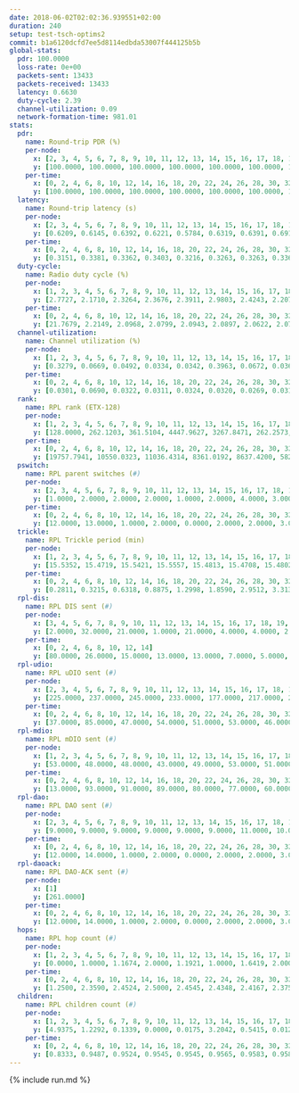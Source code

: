 ```yaml
---
date: 2018-06-02T02:02:36.939551+02:00
duration: 240
setup: test-tsch-optims2
commit: b1a6120dcfd7ee5d8114edbda53007f444125b5b
global-stats:
  pdr: 100.0000
  loss-rate: 0e+00
  packets-sent: 13433
  packets-received: 13433
  latency: 0.6630
  duty-cycle: 2.39
  channel-utilization: 0.09
  network-formation-time: 981.01
stats:
  pdr:
    name: Round-trip PDR (%)
    per-node:
      x: [2, 3, 4, 5, 6, 7, 8, 9, 10, 11, 12, 13, 14, 15, 16, 17, 18, 19, 20, 21, 22, 23, 24, 25]
      y: [100.0000, 100.0000, 100.0000, 100.0000, 100.0000, 100.0000, 100.0000, 100.0000, 100.0000, 100.0000, 100.0000, 100.0000, 100.0000, 100.0000, 100.0000, 100.0000, 100.0000, 100.0000, 100.0000, 100.0000, 100.0000, 100.0000, 100.0000, 100.0000]
    per-time:
      x: [0, 2, 4, 6, 8, 10, 12, 14, 16, 18, 20, 22, 24, 26, 28, 30, 32, 34, 36, 38, 40, 42, 44, 46, 48, 50, 52, 54, 56, 58, 60, 62, 64, 66, 68, 70, 72, 74, 76, 78, 80, 82, 84, 86, 88, 90, 92, 94, 96, 98, 100, 102, 104, 106, 108, 110, 112, 114, 116, 118, 120, 122, 124, 126, 128, 130, 132, 134, 136, 138, 140, 142, 144, 146, 148, 150, 152, 154, 156, 158, 160, 162, 164, 166, 168, 170, 172, 174, 176, 178, 180, 182, 184, 186, 188, 190, 192, 194, 196, 198, 200, 202, 204, 206, 208, 210, 212, 214, 216, 218, 220, 222, 224]
      y: [100.0000, 100.0000, 100.0000, 100.0000, 100.0000, 100.0000, 100.0000, 100.0000, 100.0000, 100.0000, 100.0000, 100.0000, 100.0000, 100.0000, 100.0000, 100.0000, 100.0000, 100.0000, 100.0000, 100.0000, 100.0000, 100.0000, 100.0000, 100.0000, 100.0000, 100.0000, 100.0000, 100.0000, 100.0000, 100.0000, 100.0000, 100.0000, 100.0000, 100.0000, 100.0000, 100.0000, 100.0000, 100.0000, 100.0000, 100.0000, 100.0000, 100.0000, 100.0000, 100.0000, 100.0000, 100.0000, 100.0000, 100.0000, 100.0000, 100.0000, 100.0000, 100.0000, 100.0000, 100.0000, 100.0000, 100.0000, 100.0000, 100.0000, 100.0000, 100.0000, 100.0000, 100.0000, 100.0000, 100.0000, 100.0000, 100.0000, 100.0000, 100.0000, 100.0000, 100.0000, 100.0000, 100.0000, 100.0000, 100.0000, 100.0000, 100.0000, 100.0000, 100.0000, 100.0000, 100.0000, 100.0000, 100.0000, 100.0000, 100.0000, 100.0000, 100.0000, 100.0000, 100.0000, 100.0000, 100.0000, 100.0000, 100.0000, 100.0000, 100.0000, 100.0000, 100.0000, 100.0000, 100.0000, 100.0000, 100.0000, 100.0000, 100.0000, 100.0000, 100.0000, 100.0000, 100.0000, 100.0000, 100.0000, 100.0000, 100.0000, 100.0000, 100.0000, null]
  latency:
    name: Round-trip latency (s)
    per-node:
      x: [2, 3, 4, 5, 6, 7, 8, 9, 10, 11, 12, 13, 14, 15, 16, 17, 18, 19, 20, 21, 22, 23, 24, 25]
      y: [0.6209, 0.6145, 0.6392, 0.6221, 0.5784, 0.6319, 0.6391, 0.6910, 0.6412, 0.5753, 0.6102, 0.5626, 0.6299, 0.6637, 0.6048, 0.6022, 0.6599, 0.6731, 0.7932, 0.7365, 0.7416, 0.8252, 0.7931, 0.7615]
    per-time:
      x: [0, 2, 4, 6, 8, 10, 12, 14, 16, 18, 20, 22, 24, 26, 28, 30, 32, 34, 36, 38, 40, 42, 44, 46, 48, 50, 52, 54, 56, 58, 60, 62, 64, 66, 68, 70, 72, 74, 76, 78, 80, 82, 84, 86, 88, 90, 92, 94, 96, 98, 100, 102, 104, 106, 108, 110, 112, 114, 116, 118, 120, 122, 124, 126, 128, 130, 132, 134, 136, 138, 140, 142, 144, 146, 148, 150, 152, 154, 156, 158, 160, 162, 164, 166, 168, 170, 172, 174, 176, 178, 180, 182, 184, 186, 188, 190, 192, 194, 196, 198, 200, 202, 204, 206, 208, 210, 212, 214, 216, 218, 220, 222, 224]
      y: [0.3151, 0.3381, 0.3362, 0.3403, 0.3216, 0.3263, 0.3263, 0.3360, 0.3047, 0.3361, 0.3456, 0.3211, 0.3106, 0.3342, 0.3124, 0.3420, 0.3429, 0.3337, 0.3220, 0.3182, 0.2866, 0.3094, 0.2979, 0.3136, 0.3203, 0.3227, 0.3110, 0.3352, 0.3047, 0.3044, 0.3081, 0.3464, 0.3130, 0.3222, 0.3007, 0.2976, 0.2947, 0.3359, 0.3108, 0.2977, 0.3091, 0.4110, 0.3344, 0.3002, 0.2961, 0.3011, 0.3425, 0.4525, 0.4563, 0.3027, 0.3284, 0.3076, 0.3696, 0.5817, 0.5091, 0.4291, 0.3289, 0.3301, 0.3618, 0.7723, 0.8074, 0.5954, 0.5284, 0.3450, 0.3920, 0.9459, 1.1724, 0.7951, 0.5356, 0.5447, 0.3961, 0.9464, 1.2648, 1.1914, 0.8813, 0.6293, 0.6280, 0.8929, 1.2573, 1.2856, 1.1900, 0.9334, 0.7151, 0.9280, 1.2727, 1.2611, 1.2902, 1.0180, 0.7999, 0.8983, 1.2610, 1.2706, 1.2523, 1.2560, 1.1175, 1.1046, 1.2388, 1.2675, 1.2551, 1.2701, 1.2621, 1.2418, 1.2570, 1.2483, 1.2397, 1.2468, 1.2501, 1.2680, 1.2662, 1.2372, 1.2524, 1.2756, null]
  duty-cycle:
    name: Radio duty cycle (%)
    per-node:
      x: [1, 2, 3, 4, 5, 6, 7, 8, 9, 10, 11, 12, 13, 14, 15, 16, 17, 18, 19, 20, 21, 22, 23, 24, 25]
      y: [2.7727, 2.1710, 2.3264, 2.3676, 2.3911, 2.9803, 2.4243, 2.2073, 2.3397, 2.4505, 2.2565, 2.1721, 2.8778, 2.3594, 2.3809, 2.2168, 2.4571, 2.3286, 2.4092, 2.3616, 2.2270, 2.3985, 2.2713, 2.3135, 2.1950]
    per-time:
      x: [0, 2, 4, 6, 8, 10, 12, 14, 16, 18, 20, 22, 24, 26, 28, 30, 32, 34, 36, 38, 40, 42, 44, 46, 48, 50, 52, 54, 56, 58, 60, 62, 64, 66, 68, 70, 72, 74, 76, 78, 80, 82, 84, 86, 88, 90, 92, 94, 96, 98, 100, 102, 104, 106, 108, 110, 112, 114, 116, 118, 120, 122, 124, 126, 128, 130, 132, 134, 136, 138, 140, 142, 144, 146, 148, 150, 152, 154, 156, 158, 160, 162, 164, 166, 168, 170, 172, 174, 176, 178, 180, 182, 184, 186, 188, 190, 192, 194, 196, 198, 200, 202, 204, 206, 208, 210, 212, 214, 216, 218, 220, 222, 224, 226, 228, 230, 232, 234, 236, 238, 240]
      y: [21.7679, 2.2149, 2.0968, 2.0799, 2.0943, 2.0897, 2.0622, 2.0711, 2.2190, 2.2409, 2.2286, 2.2789, 2.2625, 2.2602, 2.2819, 2.2777, 2.2666, 2.2792, 2.2521, 2.2667, 2.2203, 2.2696, 2.2399, 2.2540, 2.2586, 2.2663, 2.2352, 2.2517, 2.2281, 2.2273, 2.2320, 2.2430, 2.2539, 2.2462, 2.2486, 2.2436, 2.2454, 2.2192, 2.2210, 2.2637, 2.2258, 2.2511, 2.2645, 2.2343, 2.2443, 2.2390, 2.2440, 2.2308, 2.2546, 2.2359, 2.2386, 2.2307, 2.2289, 2.2370, 2.2218, 2.2337, 2.1939, 2.2284, 2.2272, 2.2310, 2.2105, 2.2328, 2.2128, 2.2222, 2.2243, 2.2273, 2.2380, 2.1973, 2.2299, 2.2159, 2.2425, 2.2491, 2.2276, 2.2386, 2.2317, 2.2360, 2.2400, 2.2476, 2.2367, 2.2441, 2.2305, 2.2085, 2.2279, 2.2307, 2.2406, 2.2267, 2.2289, 2.2608, 2.2221, 2.2209, 2.2250, 2.2623, 2.2196, 2.2290, 2.2617, 2.2080, 2.2252, 2.2482, 2.2155, 2.2243, 2.2282, 2.2231, 2.2073, 2.2047, 2.2135, 2.2287, 2.2250, 2.2075, 2.1988, 2.1924, 2.1888, 2.1856, 2.1906, 2.1929, 2.1865, 2.1902, 2.1873, 2.1637, 2.1604, 2.1978, null]
  channel-utilization:
    name: Channel utilization (%)
    per-node:
      x: [1, 2, 3, 4, 5, 6, 7, 8, 9, 10, 11, 12, 13, 14, 15, 16, 17, 18, 19, 20, 21, 22, 23, 24, 25]
      y: [0.3279, 0.0669, 0.0492, 0.0334, 0.0342, 0.3963, 0.0672, 0.0361, 0.0338, 0.1239, 0.0343, 0.0428, 0.3051, 0.0381, 0.0822, 0.0600, 0.0969, 0.0984, 0.1094, 0.0358, 0.0428, 0.0345, 0.0345, 0.0326, 0.0324]
    per-time:
      x: [0, 2, 4, 6, 8, 10, 12, 14, 16, 18, 20, 22, 24, 26, 28, 30, 32, 34, 36, 38, 40, 42, 44, 46, 48, 50, 52, 54, 56, 58, 60, 62, 64, 66, 68, 70, 72, 74, 76, 78, 80, 82, 84, 86, 88, 90, 92, 94, 96, 98, 100, 102, 104, 106, 108, 110, 112, 114, 116, 118, 120, 122, 124, 126, 128, 130, 132, 134, 136, 138, 140, 142, 144, 146, 148, 150, 152, 154, 156, 158, 160, 162, 164, 166, 168, 170, 172, 174, 176, 178, 180, 182, 184, 186, 188, 190, 192, 194, 196, 198, 200, 202, 204, 206, 208, 210, 212, 214, 216, 218, 220, 222, 224, 226, 228, 230, 232, 234, 236, 238, 240]
      y: [0.0301, 0.0690, 0.0322, 0.0311, 0.0324, 0.0320, 0.0269, 0.0313, 0.0835, 0.0956, 0.0941, 0.1032, 0.1021, 0.1019, 0.1065, 0.1070, 0.1009, 0.1073, 0.0982, 0.1026, 0.0907, 0.1041, 0.0966, 0.1005, 0.1018, 0.1042, 0.0953, 0.0985, 0.0922, 0.0929, 0.0938, 0.0965, 0.1010, 0.0973, 0.0985, 0.0980, 0.0964, 0.0893, 0.0898, 0.1018, 0.0893, 0.1002, 0.1043, 0.0936, 0.0962, 0.0957, 0.0976, 0.0919, 0.1018, 0.0953, 0.0938, 0.0921, 0.0925, 0.0954, 0.0914, 0.0945, 0.0833, 0.0936, 0.0910, 0.0977, 0.0891, 0.0959, 0.0879, 0.0924, 0.0919, 0.0946, 0.0956, 0.0852, 0.0939, 0.0893, 0.0971, 0.1010, 0.0925, 0.0959, 0.0945, 0.0956, 0.0985, 0.1000, 0.0949, 0.0996, 0.0941, 0.0877, 0.0937, 0.0927, 0.0963, 0.0928, 0.0934, 0.1026, 0.0914, 0.0909, 0.0908, 0.1042, 0.0898, 0.0925, 0.1031, 0.0878, 0.0911, 0.0986, 0.0887, 0.0906, 0.0922, 0.0905, 0.0870, 0.0866, 0.0871, 0.0927, 0.0922, 0.0884, 0.0872, 0.0853, 0.0820, 0.0824, 0.0836, 0.0862, 0.0837, 0.0857, 0.0841, 0.0775, 0.0759, 0.0868, null]
  rank:
    name: RPL rank (ETX-128)
    per-node:
      x: [1, 2, 3, 4, 5, 6, 7, 8, 9, 10, 11, 12, 13, 14, 15, 16, 17, 18, 19, 20, 21, 22, 23, 24, 25]
      y: [128.0000, 262.1203, 361.5104, 4447.9627, 3267.8471, 262.2573, 3326.8595, 504.8848, 508.4835, 624.2448, 516.2634, 685.4856, 425.9417, 554.4280, 607.6397, 877.0245, 1905.7336, 699.7449, 667.3515, 805.4187, 808.8105, 848.8543, 1140.5202, 884.8988, 921.4375]
    per-time:
      x: [0, 2, 4, 6, 8, 10, 12, 14, 16, 18, 20, 22, 24, 26, 28, 30, 32, 34, 36, 38, 40, 42, 44, 46, 48, 50, 52, 54, 56, 58, 60, 62, 64, 66, 68, 70, 72, 74, 76, 78, 80, 82, 84, 86, 88, 90, 92, 94, 96, 98, 100, 102, 104, 106, 108, 110, 112, 114, 116, 118, 120, 122, 124, 126, 128, 130, 132, 134, 136, 138, 140, 142, 144, 146, 148, 150, 152, 154, 156, 158, 160, 162, 164, 166, 168, 170, 172, 174, 176, 178, 180, 182, 184, 186, 188, 190, 192, 194, 196, 198, 200, 202, 204, 206, 208, 210, 212, 214, 216, 218, 220, 222, 224, 226, 228, 230, 232, 234, 236, 238, 240]
      y: [19757.7941, 10550.0323, 11036.4314, 8361.0192, 8637.4200, 5824.7500, 3324.3462, 2047.1538, 684.1400, 648.4200, 640.6275, 664.2800, 637.2157, 628.1800, 622.6800, 605.3400, 593.7308, 573.6000, 566.4717, 550.8846, 536.6154, 535.8627, 540.1200, 551.5800, 537.2549, 538.5882, 531.0400, 524.2453, 507.4800, 512.0600, 514.4902, 526.8039, 531.6863, 533.5400, 552.1176, 547.6600, 554.1852, 536.2600, 532.0000, 532.8200, 526.6000, 527.8235, 520.4600, 511.1600, 521.6275, 512.5400, 519.6000, 531.0800, 523.9600, 525.7451, 525.7200, 526.7308, 521.8200, 522.2353, 534.4800, 537.1731, 535.7600, 542.7600, 544.3137, 538.1923, 531.3800, 535.7800, 518.6400, 522.7800, 521.1154, 540.1923, 531.8000, 535.4000, 534.8200, 530.5385, 539.4706, 536.6792, 523.0600, 521.6923, 521.0588, 525.3600, 517.6400, 517.6000, 518.0200, 504.7778, 507.7000, 507.4314, 507.8824, 501.7800, 503.0800, 508.9800, 508.9400, 505.2549, 502.3600, 502.6471, 506.0000, 503.9600, 501.8200, 499.7059, 505.6078, 497.9200, 495.9412, 494.8431, 485.5000, 489.8600, 497.5600, 499.4600, 518.4600, 513.6400, 505.7200, 506.5490, 513.2500, 501.2885, 485.2200, 486.5200, 488.3800, 483.3654, 491.6800, 491.8269, 480.0196, 483.8824, 478.0000, 471.5000, 469.8200, 467.6000, null]
  pswitch:
    name: RPL parent switches (#)
    per-node:
      x: [2, 3, 4, 5, 6, 7, 8, 9, 10, 11, 12, 13, 14, 15, 16, 17, 18, 19, 20, 21, 22, 23, 24, 25]
      y: [1.0000, 2.0000, 2.0000, 2.0000, 1.0000, 2.0000, 4.0000, 3.0000, 1.0000, 4.0000, 4.0000, 1.0000, 5.0000, 10.0000, 6.0000, 5.0000, 5.0000, 1.0000, 8.0000, 10.0000, 9.0000, 10.0000, 9.0000, 2.0000]
    per-time:
      x: [0, 2, 4, 6, 8, 10, 12, 14, 16, 18, 20, 22, 24, 26, 28, 30, 32, 34, 36, 38, 40, 42, 44, 46, 48, 50, 52, 54, 56, 58, 60, 62, 64, 66, 68, 70, 72, 74, 76, 78, 80, 82, 84, 86, 88, 90, 92, 94, 96, 98, 100, 102, 104, 106, 108, 110, 112, 114, 116, 118, 120, 122, 124, 126, 128, 130, 132, 134, 136, 138, 140, 142, 144, 146, 148, 150, 152, 154, 156, 158, 160, 162, 164, 166, 168, 170, 172, 174, 176, 178, 180, 182, 184, 186, 188, 190, 192, 194, 196, 198, 200, 202, 204, 206, 208, 210, 212, 214, 216, 218, 220, 222, 224, 226, 228, 230, 232]
      y: [12.0000, 13.0000, 1.0000, 2.0000, 0.0000, 2.0000, 2.0000, 3.0000, 0.0000, 0.0000, 1.0000, 0.0000, 1.0000, 0.0000, 0.0000, 0.0000, 2.0000, 0.0000, 3.0000, 2.0000, 2.0000, 1.0000, 0.0000, 0.0000, 1.0000, 1.0000, 0.0000, 3.0000, 0.0000, 0.0000, 1.0000, 1.0000, 1.0000, 0.0000, 1.0000, 0.0000, 4.0000, 0.0000, 0.0000, 0.0000, 0.0000, 1.0000, 0.0000, 0.0000, 1.0000, 0.0000, 0.0000, 0.0000, 0.0000, 1.0000, 0.0000, 2.0000, 0.0000, 1.0000, 0.0000, 2.0000, 0.0000, 0.0000, 1.0000, 2.0000, 0.0000, 0.0000, 0.0000, 0.0000, 2.0000, 2.0000, 0.0000, 0.0000, 0.0000, 2.0000, 1.0000, 3.0000, 0.0000, 2.0000, 1.0000, 0.0000, 0.0000, 0.0000, 0.0000, 4.0000, 0.0000, 1.0000, 1.0000, 0.0000, 0.0000, 0.0000, 0.0000, 1.0000, 0.0000, 1.0000, 0.0000, 0.0000, 0.0000, 1.0000, 1.0000, 0.0000, 1.0000, 1.0000, 0.0000, 0.0000, 0.0000, 0.0000, 0.0000, 0.0000, 0.0000, 1.0000, 2.0000, 2.0000, 0.0000, 0.0000, 0.0000, 2.0000, 0.0000, 2.0000, 1.0000, 1.0000, 0.0000]
  trickle:
    name: RPL Trickle period (min)
    per-node:
      x: [1, 2, 3, 4, 5, 6, 7, 8, 9, 10, 11, 12, 13, 14, 15, 16, 17, 18, 19, 20, 21, 22, 23, 24, 25]
      y: [15.5352, 15.4719, 15.5421, 15.5557, 15.4813, 15.4708, 15.4802, 15.5637, 15.6799, 15.5319, 15.5592, 15.4884, 15.5352, 16.0570, 15.7903, 15.8936, 15.5234, 16.0806, 16.3760, 16.3374, 15.4624, 16.4492, 15.8412, 16.4780, 16.4489]
    per-time:
      x: [0, 2, 4, 6, 8, 10, 12, 14, 16, 18, 20, 22, 24, 26, 28, 30, 32, 34, 36, 38, 40, 42, 44, 46, 48, 50, 52, 54, 56, 58, 60, 62, 64, 66, 68, 70, 72, 74, 76, 78, 80, 82, 84, 86, 88, 90, 92, 94, 96, 98, 100, 102, 104, 106, 108, 110, 112, 114, 116, 118, 120, 122, 124, 126, 128, 130, 132, 134, 136, 138, 140, 142, 144, 146, 148, 150, 152, 154, 156, 158, 160, 162, 164, 166, 168, 170, 172, 174, 176, 178, 180, 182, 184, 186, 188, 190, 192, 194, 196, 198, 200, 202, 204, 206, 208, 210, 212, 214, 216, 218, 220, 222, 224, 226, 228, 230, 232, 234, 236, 238, 240]
      y: [0.2811, 0.3215, 0.6318, 0.8875, 1.2998, 1.8590, 2.9512, 3.3136, 3.7465, 5.1555, 6.8534, 8.2138, 10.9655, 10.8681, 11.2722, 11.7091, 14.7876, 17.1267, 17.1465, 17.1402, 17.1402, 17.3049, 17.4763, 17.4763, 17.4763, 17.4763, 17.4763, 17.4763, 17.4763, 17.4763, 17.4763, 17.4763, 17.4763, 17.4763, 17.4763, 17.4763, 17.4763, 17.4763, 17.4763, 17.4763, 17.4763, 17.4763, 17.4763, 17.4763, 17.4763, 17.4763, 17.4763, 17.4763, 17.4763, 17.4763, 17.4763, 17.4763, 17.4763, 17.4763, 17.4763, 17.4763, 17.4763, 17.4763, 17.4763, 17.4763, 17.4763, 17.4763, 17.4763, 17.4763, 17.4763, 17.4763, 17.4763, 17.4763, 17.4763, 17.4763, 17.4763, 17.4763, 17.4763, 17.4763, 17.4763, 17.4763, 17.4763, 17.4763, 17.4763, 17.4763, 17.4763, 17.4763, 17.4763, 17.4763, 17.4763, 17.4763, 17.4763, 17.4763, 17.4763, 17.4763, 17.4763, 17.4763, 17.4763, 17.4763, 17.4763, 17.4763, 17.4763, 17.4763, 17.4763, 17.4763, 17.4763, 17.4763, 17.4763, 17.4763, 17.4763, 17.4763, 17.4763, 17.4763, 17.4763, 17.4763, 17.4763, 17.4763, 17.4763, 17.4763, 17.4763, 17.4763, 17.4763, 17.4763, 17.4763, 17.4763, null]
  rpl-dis:
    name: RPL DIS sent (#)
    per-node:
      x: [3, 4, 5, 6, 7, 8, 9, 10, 11, 12, 13, 14, 15, 16, 17, 18, 19, 20, 21, 22, 23, 24, 25]
      y: [2.0000, 32.0000, 21.0000, 1.0000, 21.0000, 4.0000, 4.0000, 2.0000, 3.0000, 4.0000, 3.0000, 4.0000, 6.0000, 4.0000, 13.0000, 3.0000, 5.0000, 5.0000, 4.0000, 6.0000, 6.0000, 5.0000, 5.0000]
    per-time:
      x: [0, 2, 4, 6, 8, 10, 12, 14]
      y: [80.0000, 26.0000, 15.0000, 13.0000, 13.0000, 7.0000, 5.0000, 4.0000]
  rpl-udio:
    name: RPL uDIO sent (#)
    per-node:
      x: [2, 3, 4, 5, 6, 7, 8, 9, 10, 11, 12, 13, 14, 15, 16, 17, 18, 19, 20, 21, 22, 23, 24, 25]
      y: [225.0000, 237.0000, 245.0000, 233.0000, 177.0000, 217.0000, 231.0000, 234.0000, 200.0000, 239.0000, 233.0000, 163.0000, 249.0000, 219.0000, 224.0000, 239.0000, 180.0000, 203.0000, 232.0000, 230.0000, 235.0000, 225.0000, 209.0000, 205.0000]
    per-time:
      x: [0, 2, 4, 6, 8, 10, 12, 14, 16, 18, 20, 22, 24, 26, 28, 30, 32, 34, 36, 38, 40, 42, 44, 46, 48, 50, 52, 54, 56, 58, 60, 62, 64, 66, 68, 70, 72, 74, 76, 78, 80, 82, 84, 86, 88, 90, 92, 94, 96, 98, 100, 102, 104, 106, 108, 110, 112, 114, 116, 118, 120, 122, 124, 126, 128, 130, 132, 134, 136, 138, 140, 142, 144, 146, 148, 150, 152, 154, 156, 158, 160, 162, 164, 166, 168, 170, 172, 174, 176, 178, 180, 182, 184, 186, 188, 190, 192, 194, 196, 198, 200, 202, 204, 206, 208, 210, 212, 214, 216, 218, 220, 222, 224, 226, 228, 230, 232, 234, 236, 238, 240]
      y: [37.0000, 85.0000, 47.0000, 54.0000, 51.0000, 53.0000, 46.0000, 69.0000, 51.0000, 51.0000, 50.0000, 48.0000, 45.0000, 44.0000, 43.0000, 46.0000, 52.0000, 45.0000, 41.0000, 45.0000, 43.0000, 48.0000, 50.0000, 53.0000, 48.0000, 48.0000, 39.0000, 40.0000, 35.0000, 36.0000, 52.0000, 46.0000, 54.0000, 40.0000, 41.0000, 37.0000, 40.0000, 45.0000, 45.0000, 51.0000, 44.0000, 41.0000, 34.0000, 35.0000, 34.0000, 48.0000, 47.0000, 46.0000, 42.0000, 33.0000, 41.0000, 41.0000, 45.0000, 45.0000, 52.0000, 45.0000, 42.0000, 31.0000, 30.0000, 41.0000, 50.0000, 46.0000, 42.0000, 47.0000, 41.0000, 38.0000, 42.0000, 43.0000, 49.0000, 55.0000, 46.0000, 38.0000, 30.0000, 35.0000, 40.0000, 50.0000, 51.0000, 51.0000, 43.0000, 35.0000, 36.0000, 38.0000, 53.0000, 45.0000, 46.0000, 45.0000, 41.0000, 33.0000, 40.0000, 39.0000, 45.0000, 57.0000, 49.0000, 39.0000, 42.0000, 35.0000, 30.0000, 50.0000, 47.0000, 46.0000, 44.0000, 47.0000, 37.0000, 37.0000, 34.0000, 56.0000, 49.0000, 51.0000, 44.0000, 36.0000, 38.0000, 34.0000, 41.0000, 50.0000, 50.0000, 50.0000, 44.0000, 28.0000, 36.0000, 33.0000, 6.0000]
  rpl-mdio:
    name: RPL mDIO sent (#)
    per-node:
      x: [1, 2, 3, 4, 5, 6, 7, 8, 9, 10, 11, 12, 13, 14, 15, 16, 17, 18, 19, 20, 21, 22, 23, 24, 25]
      y: [53.0000, 48.0000, 48.0000, 43.0000, 49.0000, 53.0000, 51.0000, 45.0000, 45.0000, 47.0000, 47.0000, 46.0000, 46.0000, 32.0000, 40.0000, 35.0000, 38.0000, 32.0000, 23.0000, 22.0000, 29.0000, 21.0000, 23.0000, 19.0000, 19.0000]
    per-time:
      x: [0, 2, 4, 6, 8, 10, 12, 14, 16, 18, 20, 22, 24, 26, 28, 30, 32, 34, 36, 38, 40, 42, 44, 46, 48, 50, 52, 54, 56, 58, 60, 62, 64, 66, 68, 70, 72, 74, 76, 78, 80, 82, 84, 86, 88, 90, 92, 94, 96, 98, 100, 102, 104, 106, 108, 110, 112, 114, 116, 118, 120, 122, 124, 126, 128, 130, 132, 134, 136, 138, 140, 142, 144, 146, 148, 150, 152, 154, 156, 158, 160, 162, 164, 166, 168, 170, 172, 174, 176, 178, 180, 182, 184, 186, 188, 190, 192, 194, 196, 198, 200, 202, 204, 206, 208, 210, 212, 214, 216, 218, 220, 222, 224, 226, 228, 230, 232, 234, 236, 238]
      y: [13.0000, 93.0000, 91.0000, 89.0000, 80.0000, 77.0000, 60.0000, 61.0000, 36.0000, 18.0000, 4.0000, 15.0000, 2.0000, 3.0000, 7.0000, 6.0000, 10.0000, 0.0000, 4.0000, 0.0000, 1.0000, 9.0000, 3.0000, 2.0000, 3.0000, 2.0000, 0.0000, 5.0000, 0.0000, 3.0000, 2.0000, 5.0000, 3.0000, 6.0000, 1.0000, 4.0000, 1.0000, 0.0000, 3.0000, 5.0000, 6.0000, 3.0000, 1.0000, 1.0000, 4.0000, 1.0000, 3.0000, 6.0000, 1.0000, 2.0000, 6.0000, 2.0000, 5.0000, 0.0000, 1.0000, 1.0000, 2.0000, 5.0000, 4.0000, 5.0000, 1.0000, 1.0000, 4.0000, 1.0000, 4.0000, 6.0000, 3.0000, 4.0000, 3.0000, 3.0000, 0.0000, 0.0000, 1.0000, 7.0000, 3.0000, 5.0000, 5.0000, 2.0000, 0.0000, 6.0000, 0.0000, 0.0000, 3.0000, 3.0000, 5.0000, 5.0000, 1.0000, 2.0000, 2.0000, 3.0000, 2.0000, 5.0000, 3.0000, 2.0000, 6.0000, 0.0000, 5.0000, 2.0000, 0.0000, 4.0000, 3.0000, 5.0000, 6.0000, 1.0000, 2.0000, 0.0000, 3.0000, 3.0000, 3.0000, 3.0000, 4.0000, 4.0000, 2.0000, 2.0000, 3.0000, 1.0000, 3.0000, 2.0000, 1.0000, 5.0000]
  rpl-dao:
    name: RPL DAO sent (#)
    per-node:
      x: [2, 3, 4, 5, 6, 7, 8, 9, 10, 11, 12, 13, 14, 15, 16, 17, 18, 19, 20, 21, 22, 23, 24, 25]
      y: [9.0000, 9.0000, 9.0000, 9.0000, 9.0000, 9.0000, 11.0000, 10.0000, 9.0000, 11.0000, 10.0000, 9.0000, 11.0000, 13.0000, 12.0000, 12.0000, 10.0000, 9.0000, 14.0000, 14.0000, 13.0000, 15.0000, 14.0000, 10.0000]
    per-time:
      x: [0, 2, 4, 6, 8, 10, 12, 14, 16, 18, 20, 22, 24, 26, 28, 30, 32, 34, 36, 38, 40, 42, 44, 46, 48, 50, 52, 54, 56, 58, 60, 62, 64, 66, 68, 70, 72, 74, 76, 78, 80, 82, 84, 86, 88, 90, 92, 94, 96, 98, 100, 102, 104, 106, 108, 110, 112, 114, 116, 118, 120, 122, 124, 126, 128, 130, 132, 134, 136, 138, 140, 142, 144, 146, 148, 150, 152, 154, 156, 158, 160, 162, 164, 166, 168, 170, 172, 174, 176, 178, 180, 182, 184, 186, 188, 190, 192, 194, 196, 198, 200, 202, 204, 206, 208, 210, 212, 214, 216, 218, 220, 222, 224, 226, 228, 230, 232, 234, 236, 238]
      y: [12.0000, 14.0000, 1.0000, 2.0000, 0.0000, 2.0000, 2.0000, 3.0000, 0.0000, 0.0000, 1.0000, 0.0000, 1.0000, 0.0000, 7.0000, 7.0000, 2.0000, 1.0000, 4.0000, 4.0000, 2.0000, 1.0000, 1.0000, 0.0000, 2.0000, 1.0000, 1.0000, 3.0000, 3.0000, 4.0000, 3.0000, 2.0000, 2.0000, 2.0000, 2.0000, 1.0000, 3.0000, 1.0000, 0.0000, 1.0000, 0.0000, 2.0000, 3.0000, 4.0000, 5.0000, 1.0000, 1.0000, 1.0000, 2.0000, 2.0000, 1.0000, 4.0000, 0.0000, 2.0000, 0.0000, 3.0000, 2.0000, 3.0000, 5.0000, 3.0000, 1.0000, 0.0000, 2.0000, 1.0000, 2.0000, 6.0000, 0.0000, 1.0000, 1.0000, 3.0000, 2.0000, 6.0000, 5.0000, 4.0000, 1.0000, 0.0000, 2.0000, 0.0000, 2.0000, 2.0000, 2.0000, 1.0000, 1.0000, 2.0000, 2.0000, 5.0000, 5.0000, 3.0000, 0.0000, 1.0000, 1.0000, 0.0000, 1.0000, 3.0000, 3.0000, 1.0000, 2.0000, 1.0000, 3.0000, 1.0000, 5.0000, 4.0000, 0.0000, 1.0000, 0.0000, 1.0000, 3.0000, 4.0000, 2.0000, 0.0000, 2.0000, 2.0000, 4.0000, 2.0000, 4.0000, 4.0000, 1.0000, 0.0000, 0.0000, 1.0000]
  rpl-daoack:
    name: RPL DAO-ACK sent (#)
    per-node:
      x: [1]
      y: [261.0000]
    per-time:
      x: [0, 2, 4, 6, 8, 10, 12, 14, 16, 18, 20, 22, 24, 26, 28, 30, 32, 34, 36, 38, 40, 42, 44, 46, 48, 50, 52, 54, 56, 58, 60, 62, 64, 66, 68, 70, 72, 74, 76, 78, 80, 82, 84, 86, 88, 90, 92, 94, 96, 98, 100, 102, 104, 106, 108, 110, 112, 114, 116, 118, 120, 122, 124, 126, 128, 130, 132, 134, 136, 138, 140, 142, 144, 146, 148, 150, 152, 154, 156, 158, 160, 162, 164, 166, 168, 170, 172, 174, 176, 178, 180, 182, 184, 186, 188, 190, 192, 194, 196, 198, 200, 202, 204, 206, 208, 210, 212, 214, 216, 218, 220, 222, 224, 226, 228, 230, 232, 234, 236, 238]
      y: [12.0000, 14.0000, 1.0000, 2.0000, 0.0000, 2.0000, 2.0000, 3.0000, 0.0000, 0.0000, 1.0000, 0.0000, 1.0000, 0.0000, 8.0000, 6.0000, 2.0000, 1.0000, 5.0000, 3.0000, 2.0000, 1.0000, 1.0000, 0.0000, 2.0000, 1.0000, 1.0000, 3.0000, 3.0000, 4.0000, 3.0000, 2.0000, 2.0000, 2.0000, 3.0000, 0.0000, 4.0000, 0.0000, 0.0000, 1.0000, 0.0000, 2.0000, 3.0000, 5.0000, 4.0000, 1.0000, 1.0000, 1.0000, 2.0000, 2.0000, 1.0000, 4.0000, 0.0000, 2.0000, 0.0000, 3.0000, 2.0000, 3.0000, 5.0000, 3.0000, 1.0000, 0.0000, 2.0000, 1.0000, 2.0000, 6.0000, 0.0000, 1.0000, 1.0000, 3.0000, 2.0000, 6.0000, 5.0000, 4.0000, 1.0000, 0.0000, 2.0000, 1.0000, 1.0000, 4.0000, 0.0000, 1.0000, 1.0000, 2.0000, 2.0000, 5.0000, 5.0000, 3.0000, 0.0000, 1.0000, 1.0000, 0.0000, 2.0000, 2.0000, 3.0000, 1.0000, 2.0000, 1.0000, 3.0000, 1.0000, 5.0000, 4.0000, 0.0000, 1.0000, 0.0000, 1.0000, 3.0000, 4.0000, 2.0000, 0.0000, 2.0000, 2.0000, 4.0000, 3.0000, 3.0000, 4.0000, 1.0000, 0.0000, 0.0000, 1.0000]
  hops:
    name: RPL hop count (#)
    per-node:
      x: [1, 2, 3, 4, 5, 6, 7, 8, 9, 10, 11, 12, 13, 14, 15, 16, 17, 18, 19, 20, 21, 22, 23, 24, 25]
      y: [0.0000, 1.0000, 1.1674, 2.0000, 1.1921, 1.0000, 1.6419, 2.0000, 2.0000, 1.0000, 2.0000, 2.0126, 2.0000, 2.2353, 2.9114, 2.8571, 2.8761, 3.6008, 3.0000, 4.1134, 3.9664, 4.1639, 4.5612, 4.2827, 4.6050]
    per-time:
      x: [0, 2, 4, 6, 8, 10, 12, 14, 16, 18, 20, 22, 24, 26, 28, 30, 32, 34, 36, 38, 40, 42, 44, 46, 48, 50, 52, 54, 56, 58, 60, 62, 64, 66, 68, 70, 72, 74, 76, 78, 80, 82, 84, 86, 88, 90, 92, 94, 96, 98, 100, 102, 104, 106, 108, 110, 112, 114, 116, 118, 120, 122, 124, 126, 128, 130, 132, 134, 136, 138, 140, 142, 144, 146, 148, 150, 152, 154, 156, 158, 160, 162, 164, 166, 168, 170, 172, 174, 176, 178, 180, 182, 184, 186, 188, 190, 192, 194, 196, 198, 200, 202, 204, 206, 208, 210, 212, 214, 216, 218, 220, 222, 224, 226, 228, 230, 232, 234, 236, 238]
      y: [1.2500, 2.3590, 2.4524, 2.5000, 2.4545, 2.4348, 2.4167, 2.3750, 2.2800, 2.2800, 2.5600, 2.8400, 2.8000, 2.7600, 2.7600, 2.7600, 2.8000, 2.8400, 2.8000, 2.7600, 2.7200, 2.6800, 2.6800, 2.6800, 2.6400, 2.6200, 2.6000, 2.5800, 2.5600, 2.5600, 2.5600, 2.5600, 2.5600, 2.5600, 2.6000, 2.6400, 2.6600, 2.6400, 2.6400, 2.6400, 2.6400, 2.6400, 2.6400, 2.6400, 2.6200, 2.6000, 2.6000, 2.6000, 2.6000, 2.5800, 2.5600, 2.5400, 2.5200, 2.5200, 2.4000, 2.3600, 2.3600, 2.3600, 2.3600, 2.4000, 2.4000, 2.4000, 2.4000, 2.4000, 2.3600, 2.3600, 2.3600, 2.3600, 2.3600, 2.4200, 2.5200, 2.4400, 2.5200, 2.5200, 2.5200, 2.6400, 2.6400, 2.6400, 2.6400, 2.6000, 2.4800, 2.4800, 2.4800, 2.4800, 2.4800, 2.4800, 2.4800, 2.4800, 2.4800, 2.4800, 2.4800, 2.4800, 2.4800, 2.4800, 2.4400, 2.4400, 2.4400, 2.4400, 2.4000, 2.4000, 2.4000, 2.4000, 2.4000, 2.4000, 2.4000, 2.3800, 2.3600, 2.2800, 2.2000, 2.2000, 2.2000, 2.2000, 2.2000, 2.2000, 2.2000, 2.2000, 2.2000, 2.2000, 2.2000, 2.2000]
  children:
    name: RPL children count (#)
    per-node:
      x: [1, 2, 3, 4, 5, 6, 7, 8, 9, 10, 11, 12, 13, 14, 15, 16, 17, 18, 19, 20, 21, 22, 23, 24, 25]
      y: [4.9375, 1.2292, 0.1339, 0.0000, 0.0175, 3.2042, 0.5415, 0.0126, 0.0000, 3.0460, 0.0000, 0.2353, 3.2469, 0.1303, 0.8481, 0.7101, 0.6453, 2.2395, 2.1092, 0.1429, 0.3361, 0.0420, 0.0000, 0.0000, 0.0000]
    per-time:
      x: [0, 2, 4, 6, 8, 10, 12, 14, 16, 18, 20, 22, 24, 26, 28, 30, 32, 34, 36, 38, 40, 42, 44, 46, 48, 50, 52, 54, 56, 58, 60, 62, 64, 66, 68, 70, 72, 74, 76, 78, 80, 82, 84, 86, 88, 90, 92, 94, 96, 98, 100, 102, 104, 106, 108, 110, 112, 114, 116, 118, 120, 122, 124, 126, 128, 130, 132, 134, 136, 138, 140, 142, 144, 146, 148, 150, 152, 154, 156, 158, 160, 162, 164, 166, 168, 170, 172, 174, 176, 178, 180, 182, 184, 186, 188, 190, 192, 194, 196, 198, 200, 202, 204, 206, 208, 210, 212, 214, 216, 218, 220, 222, 224, 226, 228, 230, 232, 234, 236, 238]
      y: [0.8333, 0.9487, 0.9524, 0.9545, 0.9545, 0.9565, 0.9583, 0.9583, 0.9600, 0.9600, 0.9600, 0.9600, 0.9600, 0.9600, 0.9600, 0.9600, 0.9600, 0.9600, 0.9600, 0.9600, 0.9600, 0.9600, 0.9600, 0.9600, 0.9600, 0.9600, 0.9600, 0.9600, 0.9600, 0.9600, 0.9600, 0.9600, 0.9600, 0.9600, 0.9600, 0.9600, 0.9600, 0.9600, 0.9600, 0.9600, 0.9600, 0.9600, 0.9600, 0.9600, 0.9600, 0.9600, 0.9600, 0.9600, 0.9600, 0.9600, 0.9600, 0.9600, 0.9600, 0.9600, 0.9600, 0.9600, 0.9600, 0.9600, 0.9600, 0.9600, 0.9600, 0.9600, 0.9600, 0.9600, 0.9600, 0.9600, 0.9600, 0.9600, 0.9600, 0.9600, 0.9600, 0.9600, 0.9600, 0.9600, 0.9600, 0.9600, 0.9600, 0.9600, 0.9600, 0.9600, 0.9600, 0.9600, 0.9600, 0.9600, 0.9600, 0.9600, 0.9600, 0.9600, 0.9600, 0.9600, 0.9600, 0.9600, 0.9600, 0.9600, 0.9600, 0.9600, 0.9600, 0.9600, 0.9600, 0.9600, 0.9600, 0.9600, 0.9600, 0.9600, 0.9600, 0.9600, 0.9600, 0.9600, 0.9600, 0.9600, 0.9600, 0.9600, 0.9600, 0.9600, 0.9600, 0.9600, 0.9600, 0.9600, 0.9600, 0.9600]
---
```


{% include run.md %}
